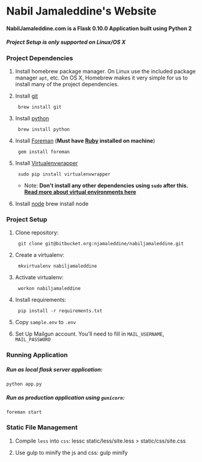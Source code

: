 # Nabil Jamaleddine's Website

#### NabilJamaleddine.com is a Flask 0.10.0 Application built using Python 2

##### Project Setup is only supported on Linux/OS X


### Project Dependencies
1. Install homebrew package manager. On Linux use the included package manager `apt`, etc.
On OS X, Homebrew makes it very simple for us to install many of the project dependencies.

2. Install [git](https://git-scm.com/)

        brew install git

3. Install [python](https://www.python.org/)

        brew install python

4. Install [Foreman](http://ddollar.github.io/foreman/) (**Must have [Ruby](https://www.ruby-lang.org/en/) installed on machine**)

        gem install foreman

5. Install [Virtualenvwrapper](https://virtualenvwrapper.readthedocs.org/en/latest/index.html)

        sudo pip install virtualenvwrapper

    * Note: **Don't install any other dependencies using `sudo` after this. [Read more about virtual environments here](http://docs.python-guide.org/en/latest/dev/virtualenvs/)**

6. Install [node](https://nodejs.org/en/)
        brew install node


### Project Setup
1. Clone repository:

        git clone git@bitbucket.org:njamaleddine/nabiljamaleddine.git

2. Create a virtualenv:

        mkvirtualenv nabiljamaleddine

3. Activate virtualenv:

        workon nabiljamaleddine

4. Install requirements:

        pip install -r requirements.txt

5. Copy `sample.env` to `.env`

6. Set Up Mailgun account. You'll need to fill in `MAIL_USERNAME`, `MAIL_PASSWORD`

### Running Application
##### Run as local flask server application:
    python app.py

##### Run as production application using `gunicorn`:
    foreman start


### Static File Management
1. Compile `less` into `css`:
        lessc static/less/site.less > static/css/site.css

2. Use gulp to minify the js and css:
        gulp minify
